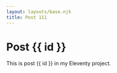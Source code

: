 ```yaml
---
layout: layouts/base.njk
title: Post 111
---
```


# Post {{ id }}

This is post {{ id }} in my Eleventy project.
